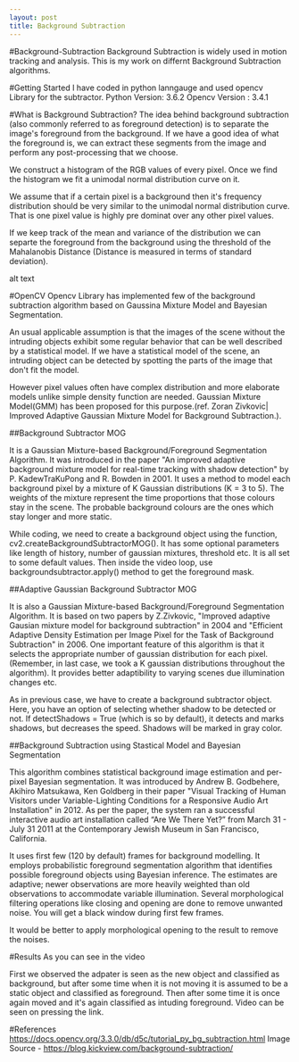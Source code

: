 ```yaml
---
layout: post
title: Background Subtraction
---
```


#Background-Subtraction
Background Subtraction is widely used in motion tracking and analysis. This is my work on differnt Background Subtraction algorithms.

#Getting Started
I have coded in python lanngauge and used opencv Library for the subtractor. Python Version: 3.6.2 Opencv Version : 3.4.1

#What is Background Subtraction?
The idea behind background subtraction (also commonly referred to as foreground detection) is to separate the image's foreground from the background. If we have a good idea of what the foreground is, we can extract these segments from the image and perform any post-processing that we choose.

We construct a histogram of the RGB values of every pixel. Once we find the histogram we fit a unimodal normal distribution curve on it.

We assume that if a certain pixel is a background then it's frequency distribution should be very similar to the unimodal normal distribution curve. That is one pixel value is highly pre dominat over any other pixel values.

If we keep track of the mean and variance of the distribution we can separte the foreground from the background using the threshold of the Mahalanobis Distance (Distance is measured in terms of standard deviation).

alt text

#OpenCV
Opencv Library has implemented few of the background subtraction algorithm based on Gaussina Mixture Model and Bayesian Segmentation.

An usual applicable assumption is that the images of the scene without the intruding objects exhibit some regular behavior that can be well described by a statistical model. If we have a statistical model of the scene, an intruding object can be detected by spotting the parts of the image that don't fit the model.

However pixel values often have complex distribution and more elaborate models unlike simple density function are needed. Gaussian Mixture Model(GMM) has been proposed for this purpose.(ref. Zoran Zivkovic| Improved Adaptive Gaussian Mixture Model for Background Subtraction.).

##Background Subtractor MOG

It is a Gaussian Mixture-based Background/Foreground Segmentation Algorithm. It was introduced in the paper "An improved adaptive background mixture model for real-time tracking with shadow detection" by P. KadewTraKuPong and R. Bowden in 2001. It uses a method to model each background pixel by a mixture of K Gaussian distributions (K = 3 to 5). The weights of the mixture represent the time proportions that those colours stay in the scene. The probable background colours are the ones which stay longer and more static.

While coding, we need to create a background object using the function, cv2.createBackgroundSubtractorMOG(). It has some optional parameters like length of history, number of gaussian mixtures, threshold etc. It is all set to some default values. Then inside the video loop, use backgroundsubtractor.apply() method to get the foreground mask.

##Adaptive Gaussian Background Subtractor MOG

It is also a Gaussian Mixture-based Background/Foreground Segmentation Algorithm. It is based on two papers by Z.Zivkovic, "Improved adaptive Gausian mixture model for background subtraction" in 2004 and "Efficient Adaptive Density Estimation per Image Pixel for the Task of Background Subtraction" in 2006. One important feature of this algorithm is that it selects the appropriate number of gaussian distribution for each pixel. (Remember, in last case, we took a K gaussian distributions throughout the algorithm). It provides better adaptibility to varying scenes due illumination changes etc.

As in previous case, we have to create a background subtractor object. Here, you have an option of selecting whether shadow to be detected or not. If detectShadows = True (which is so by default), it detects and marks shadows, but decreases the speed. Shadows will be marked in gray color.

##Background Subtraction using Stastical Model and Bayesian Segmentation

This algorithm combines statistical background image estimation and per-pixel Bayesian segmentation. It was introduced by Andrew B. Godbehere, Akihiro Matsukawa, Ken Goldberg in their paper "Visual Tracking of Human Visitors under Variable-Lighting Conditions for a Responsive Audio Art Installation" in 2012. As per the paper, the system ran a successful interactive audio art installation called “Are We There Yet?” from March 31 - July 31 2011 at the Contemporary Jewish Museum in San Francisco, California.

It uses first few (120 by default) frames for background modelling. It employs probabilistic foreground segmentation algorithm that identifies possible foreground objects using Bayesian inference. The estimates are adaptive; newer observations are more heavily weighted than old observations to accommodate variable illumination. Several morphological filtering operations like closing and opening are done to remove unwanted noise. You will get a black window during first few frames.

It would be better to apply morphological opening to the result to remove the noises.

#Results
As you can see in the video

First we observed the adpater is seen as the new object and classified as background, but after some time when it is not moving it is assumed to be a static object and classified as foreground. Then after some time it is once again moved and it's again classified as intuding foreground. Video can be seen on pressing the link.

#References
https://docs.opencv.org/3.3.0/db/d5c/tutorial_py_bg_subtraction.html
Image Source - https://blog.kickview.com/background-subtraction/
